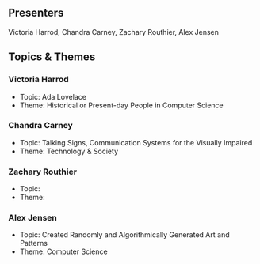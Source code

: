 ## Presenters

Victoria Harrod, Chandra Carney, Zachary Routhier, Alex Jensen

## Topics & Themes

### Victoria Harrod

* Topic: Ada Lovelace
* Theme: Historical or Present-day People in Computer Science

### Chandra Carney

* Topic: Talking Signs, Communication Systems for the Visually Impaired
* Theme: Technology & Society

### Zachary Routhier

* Topic:
* Theme:

### Alex Jensen

* Topic: Created Randomly and Algorithmically Generated Art and Patterns
* Theme: Computer Science
